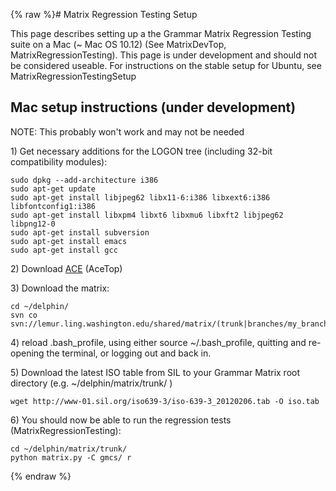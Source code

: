 {% raw %}# Matrix Regression Testing Setup

This page describes setting up a the Grammar Matrix Regression Testing
suite on a Mac (\~ Mac OS 10.12) (See MatrixDevTop,
MatrixRegressionTesting). This page is under
development and should not be considered useable. For instructions on
the stable setup for Ubuntu, see
MatrixRegressionTestingSetup

## Mac setup instructions (under development)

NOTE: This probably won't work and may not be needed

1\) Get necessary additions for the LOGON tree (including 32-bit
compatibility modules):

    sudo dpkg --add-architecture i386
    sudo apt-get update
    sudo apt-get install libjpeg62 libx11-6:i386 libxext6:i386 libfontconfig1:i386
    sudo apt-get install libxpm4 libxt6 libxmu6 libxft2 libjpeg62 libpng12-0
    sudo apt-get install subversion
    sudo apt-get install emacs
    sudo apt-get install gcc

2\) Download [ACE](http://sweaglesw.org/linguistics/ace/)
(AceTop)

3\) Download the matrix:

    cd ~/delphin/
    svn co svn://lemur.ling.washington.edu/shared/matrix/(trunk|branches/my_branch)

4\) reload .bash\_profile, using either source \~/.bash\_profile,
quitting and re-opening the terminal, or logging out and back in.

5\) Download the latest ISO table from SIL to your Grammar Matrix root
directory (e.g. \~/delphin/matrix/trunk/ )

    wget http://www-01.sil.org/iso639-3/iso-639-3_20120206.tab -O iso.tab

6\) You should now be able to run the regression tests
(MatrixRegressionTesting):

    cd ~/delphin/matrix/trunk/
    python matrix.py -C gmcs/ r
<update date omitted for speed>{% endraw %}